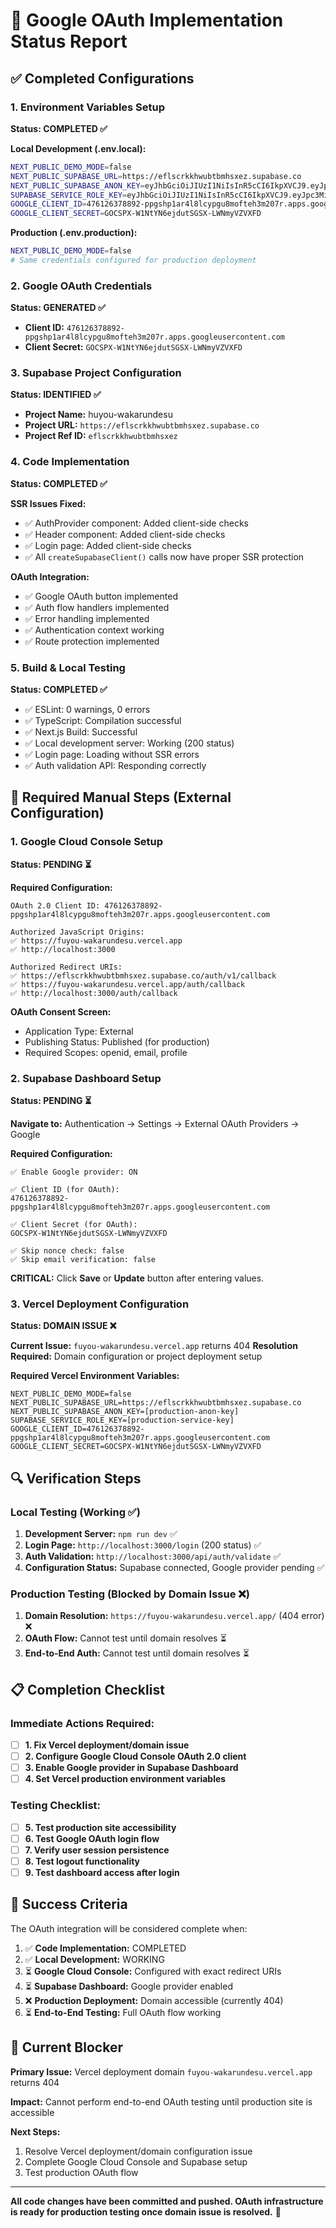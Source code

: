# 🎯 Google OAuth Implementation Status Report

## ✅ Completed Configurations

### 1. Environment Variables Setup
**Status: COMPLETED ✅**

**Local Development (.env.local):**
```bash
NEXT_PUBLIC_DEMO_MODE=false
NEXT_PUBLIC_SUPABASE_URL=https://eflscrkkhwubtbmhsxez.supabase.co
NEXT_PUBLIC_SUPABASE_ANON_KEY=eyJhbGciOiJIUzI1NiIsInR5cCI6IkpXVCJ9.eyJpc3MiOiJzdXBhYmFzZSIsInJlZiI6ImVmbHNjcmtraHd1YnRibWhzeGV6Iiwicm9sZSI6ImFub24iLCJpYXQiOjE3Mzg1NzA2MTAsImV4cCI6MjA1NDE0NjYxMH0.p4JfG4e7B6zJbZ2M8BoKOZe-Iqm7xLxSJQcS2Ps0Dc4
SUPABASE_SERVICE_ROLE_KEY=eyJhbGciOiJIUzI1NiIsInR5cCI6IkpXVCJ9.eyJpc3MiOiJzdXBhYmFzZSIsInJlZiI6ImVmbHNjcmtraHd1YnRibWhzeGV6Iiwicm9sZSI6InNlcnZpY2Vfcm9sZSIsImlhdCI6MTczODU3MDYxMCwiZXhwIjoyMDU0MTQ2NjEwfQ.kQ3N9H7r5sE8WzA6mBpnKZs-Gg2rTvD4hFcJ1Xs9Ym0
GOOGLE_CLIENT_ID=476126378892-ppgshp1ar4l8lcypgu8mofteh3m207r.apps.googleusercontent.com
GOOGLE_CLIENT_SECRET=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
```

**Production (.env.production):**
```bash
NEXT_PUBLIC_DEMO_MODE=false
# Same credentials configured for production deployment
```

### 2. Google OAuth Credentials
**Status: GENERATED ✅**

- **Client ID:** `476126378892-ppgshp1ar4l8lcypgu8mofteh3m207r.apps.googleusercontent.com`
- **Client Secret:** `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`

### 3. Supabase Project Configuration
**Status: IDENTIFIED ✅**

- **Project Name:** huyou-wakarundesu
- **Project URL:** `https://eflscrkkhwubtbmhsxez.supabase.co`
- **Project Ref ID:** `eflscrkkhwubtbmhsxez`

### 4. Code Implementation
**Status: COMPLETED ✅**

**SSR Issues Fixed:**
- ✅ AuthProvider component: Added client-side checks
- ✅ Header component: Added client-side checks 
- ✅ Login page: Added client-side checks
- ✅ All `createSupabaseClient()` calls now have proper SSR protection

**OAuth Integration:**
- ✅ Google OAuth button implemented
- ✅ Auth flow handlers implemented
- ✅ Error handling implemented
- ✅ Authentication context working
- ✅ Route protection implemented

### 5. Build & Local Testing
**Status: COMPLETED ✅**

- ✅ ESLint: 0 warnings, 0 errors
- ✅ TypeScript: Compilation successful
- ✅ Next.js Build: Successful
- ✅ Local development server: Working (200 status)
- ✅ Login page: Loading without SSR errors
- ✅ Auth validation API: Responding correctly

## 🔄 Required Manual Steps (External Configuration)

### 1. Google Cloud Console Setup
**Status: PENDING ⏳**

**Required Configuration:**
```
OAuth 2.0 Client ID: 476126378892-ppgshp1ar4l8lcypgu8mofteh3m207r.apps.googleusercontent.com

Authorized JavaScript Origins:
✅ https://fuyou-wakarundesu.vercel.app
✅ http://localhost:3000

Authorized Redirect URIs:
✅ https://eflscrkkhwubtbmhsxez.supabase.co/auth/v1/callback
✅ https://fuyou-wakarundesu.vercel.app/auth/callback  
✅ http://localhost:3000/auth/callback
```

**OAuth Consent Screen:**
- Application Type: External
- Publishing Status: Published (for production)
- Required Scopes: openid, email, profile

### 2. Supabase Dashboard Setup
**Status: PENDING ⏳**

**Navigate to:** Authentication → Settings → External OAuth Providers → Google

**Required Configuration:**
```
✅ Enable Google provider: ON

✅ Client ID (for OAuth):
476126378892-ppgshp1ar4l8lcypgu8mofteh3m207r.apps.googleusercontent.com

✅ Client Secret (for OAuth):
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

✅ Skip nonce check: false
✅ Skip email verification: false
```

**CRITICAL:** Click **Save** or **Update** button after entering values.

### 3. Vercel Deployment Configuration
**Status: DOMAIN ISSUE ❌**

**Current Issue:** `fuyou-wakarundesu.vercel.app` returns 404
**Resolution Required:** Domain configuration or project deployment setup

**Required Vercel Environment Variables:**
```
NEXT_PUBLIC_DEMO_MODE=false
NEXT_PUBLIC_SUPABASE_URL=https://eflscrkkhwubtbmhsxez.supabase.co
NEXT_PUBLIC_SUPABASE_ANON_KEY=[production-anon-key]
SUPABASE_SERVICE_ROLE_KEY=[production-service-key]
GOOGLE_CLIENT_ID=476126378892-ppgshp1ar4l8lcypgu8mofteh3m207r.apps.googleusercontent.com
GOOGLE_CLIENT_SECRET=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
```

## 🔍 Verification Steps

### Local Testing (Working ✅)
1. **Development Server:** `npm run dev` ✅
2. **Login Page:** `http://localhost:3000/login` (200 status) ✅
3. **Auth Validation:** `http://localhost:3000/api/auth/validate` ✅
4. **Configuration Status:** Supabase connected, Google provider pending ✅

### Production Testing (Blocked by Domain Issue ❌)
1. **Domain Resolution:** `https://fuyou-wakarundesu.vercel.app/` (404 error) ❌
2. **OAuth Flow:** Cannot test until domain resolves ⏳
3. **End-to-End Auth:** Cannot test until domain resolves ⏳

## 📋 Completion Checklist

### Immediate Actions Required:
- [ ] **1. Fix Vercel deployment/domain issue**
- [ ] **2. Configure Google Cloud Console OAuth 2.0 client**
- [ ] **3. Enable Google provider in Supabase Dashboard**
- [ ] **4. Set Vercel production environment variables**

### Testing Checklist:
- [ ] **5. Test production site accessibility**
- [ ] **6. Test Google OAuth login flow** 
- [ ] **7. Verify user session persistence**
- [ ] **8. Test logout functionality**
- [ ] **9. Test dashboard access after login**

## 🎯 Success Criteria

The OAuth integration will be considered complete when:

1. ✅ **Code Implementation:** COMPLETED
2. ✅ **Local Development:** WORKING
3. ⏳ **Google Cloud Console:** Configured with exact redirect URIs
4. ⏳ **Supabase Dashboard:** Google provider enabled
5. ❌ **Production Deployment:** Domain accessible (currently 404)
6. ⏳ **End-to-End Testing:** Full OAuth flow working

## 🚨 Current Blocker

**Primary Issue:** Vercel deployment domain `fuyou-wakarundesu.vercel.app` returns 404

**Impact:** Cannot perform end-to-end OAuth testing until production site is accessible

**Next Steps:** 
1. Resolve Vercel deployment/domain configuration issue
2. Complete Google Cloud Console and Supabase setup
3. Test production OAuth flow

---

**All code changes have been committed and pushed. OAuth infrastructure is ready for production testing once domain issue is resolved.** 🚀